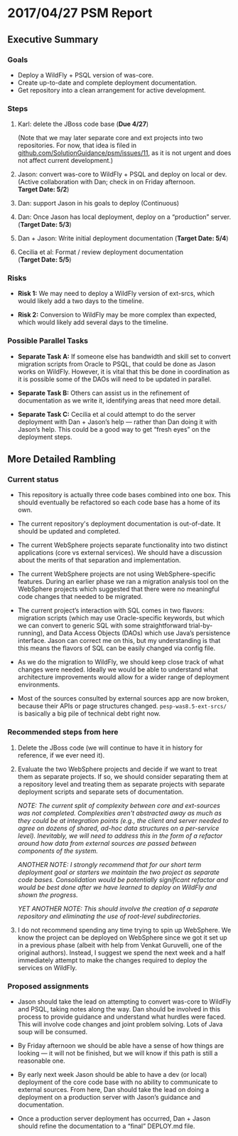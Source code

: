 # 2017/04/27 PSM Report
## Executive Summary

### Goals
- Deploy a WildFly + PSQL version of was-core.
- Create up-to-date and complete deployment documentation.
- Get repository into a clean arrangement for active development.

### Steps
1. Karl: delete the JBoss code base (**Due&nbsp;4/27**)

     (Note that we may later separate core and ext projects into two
     repositories.  For now, that idea is filed in
     [github.com/SolutionGuidance/psm/issues/11](https://github.com/OpenTechStrategies/psm/issues/11),
     as it is not urgent and does not affect current development.)

2. Jason: convert was-core to WildFly + PSQL and deploy on local or
   dev.  (Active collaboration with Dan; check in on Friday
   afternoon.  **Target&nbsp;Date:&nbsp;5/2**)

3. Dan: support Jason in his goals to deploy (Continuous)

4. Dan: Once Jason has local deployment, deploy on a “production”
   server. (**Target&nbsp;Date:&nbsp;5/3**)

5. Dan + Jason: Write initial deployment documentation 
   (**Target&nbsp;Date:&nbsp;5/4**)

6. Cecilia et al: Format / review deployment documentation (**Target&nbsp;Date:&nbsp;5/5**)

### Risks

- **Risk 1:** We may need to deploy a WildFly version of ext-srcs,
  which would likely add a two days to the timeline.

- **Risk 2:** Conversion to WildFly may be more complex than expected,
  which would likely add several days to the timeline.

### Possible Parallel Tasks

- **Separate Task A:** If someone else has bandwidth and skill set
  to convert migration scripts from Oracle to PSQL, that could be done
  as Jason works on WildFly.  However, it is vital that this be done in
  coordination as it is possible some of the DAOs will need to be
  updated in parallel.

- **Separate Task B:** Others can assist us in the refinement of
  documentation as we write it, identifying areas that need more
  detail.

- **Separate Task C:** Cecilia et al could attempt to do the server deployment
  with Dan + Jason’s help — rather than Dan doing it with Jason’s
  help.  This could be a good way to get “fresh eyes” on the
  deployment steps.

## More Detailed Rambling

### Current status

- This repository is actually three code bases combined into one box.
  This should eventually be refactored so each code base has a home of
  its own.

- The current repository's deployment documentation is out-of-date.
  It should be updated and completed.

- The current WebSphere projects separate functionality into two
  distinct applications (core vs external services).  We should have a
  discussion about the merits of that separation and implementation.

- The current WebSphere projects are not using WebSphere-specific
  features.  During an earlier phase we ran a migration analysis tool
  on the WebSphere projects which suggested that there were no
  meaningful code changes that needed to be migrated.

- The current project’s interaction with SQL comes in two flavors:
  migration scripts (which may use Oracle-specific keywords, but which
  we can convert to generic SQL with some straightforward
  trial-by-running), and Data Access Objects (DAOs) which use Java’s
  persistence interface.  Jason can correct me on this, but my
  understanding is that this means the flavors of SQL can be easily
  changed via config file.

- As we do the migration to WildFly, we should keep close track of
  what changes were needed.  Ideally we would be able to understand
  what architecture improvements would allow for a wider range of
  deployment environments.

- Most of the sources consulted by external sources app are now
  broken, because their APIs or page structures changed.
  `pesp-was8.5-ext-srcs/` is basically a big pile of technical debt
  right now.

### Recommended steps from here

1. Delete the JBoss code (we will continue to have it in history for
   reference, if we ever need it).

2. Evaluate the two WebSphere projects and decide if we want to treat
   them as separate projects.  If so, we should consider separating
   them at a repository level and treating them as separate projects
   with separate deployment scripts and separate sets of documentation.

     _NOTE: The current split of complexity between core and
     ext-sources was not completed.  Complexities aren't abstracted
     away as much as they could be at integration points (e.g., the
     client and server needed to agree on dozens of shared, ad-hoc
     data structures on a per-service level).  Inevitably, we will
     need to address this in the form of a refactor around how data
     from external sources are passed between components of the
     system._

     _ANOTHER NOTE: I strongly recommend that for our short term
     deployment goal or starters we maintain the two project as
     separate code bases.  Consolidation would be potentially
     significant refactor and would be best done after we have learned
     to deploy on WildFly and shown the progress._

     _YET ANOTHER NOTE: This should involve the creation of a separate
     repository and eliminating the use of root-level subdirectories._

3. I do not recommend spending any time trying to spin up WebSphere.
   We know the project can be deployed on WebSphere since we got it
   set up in a previous phase (albeit with help from Venkat Guruvelli,
   one of the original authors).  Instead, I suggest we spend the next
   week and a half immediately attempt to make the changes required to
   deploy the services on WildFly.

### Proposed assignments

- Jason should take the lead on attempting to convert was-core to
  WildFly and PSQL, taking notes along the way.  Dan should be involved
  in this process to provide guidance and understand what hurdles were
  faced.  This will involve code changes and joint problem solving.
  Lots of Java soup will be consumed.

- By Friday afternoon we should be able have a sense of how things
  are looking — it will not be finished, but we will know if this path
  is still a reasonable one.

- By early next week Jason should be able to have a dev (or local)
  deployment of the core code base with no ability to communicate to
  external sources.  From here, Dan should take the lead on doing a
  deployment on a production server with Jason’s guidance and
  documentation.

- Once a production server deployment has occurred, Dan + Jason should
  refine the documentation to a “final” DEPLOY.md file.
